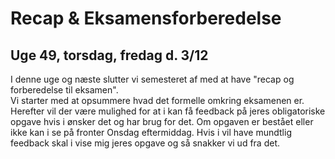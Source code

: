 <!-- JS use if these pages are used as githubpages. can be deleted if used elsewhere -->
<script src="https://code.jquery.com/jquery-3.2.1.min.js"></script>
<script src="script.js"></script>

# Recap & Eksamensforberedelse 
## Uge 49, torsdag, fredag d. 3/12

I denne uge og næste slutter vi semesteret af med at have "recap og forberedelse til eksamen".    
Vi starter med at opsummere hvad det formelle omkring eksamenen er.     
Herefter vil der være mulighed for at i kan få feedback på jeres obligatoriske opgave hvis i ønsker det og har brug for det. Om opgaven er bestået eller ikke kan i se på fronter Onsdag eftermiddag. Hvis i vil have mundtlig feedback skal i vise mig jeres opgave og så snakker vi ud fra det.

